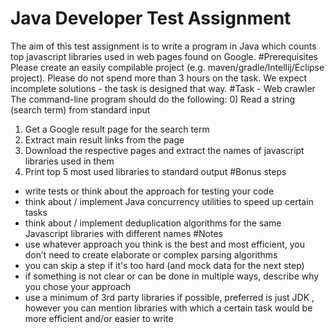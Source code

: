 
# Java Developer Test Assignment
The aim of this test assignment is to write a program in Java which counts top javascript libraries used
in web pages found on Google.
#Prerequisites
Please create an easily compilable project (e.g. maven/gradle/Intellij/Eclipse project).
Please do not spend more than 3 hours on the task. We expect incomplete solutions - the task is
designed that way.
#Task - Web crawler
The command-line program should do the following:
0) Read a string (search term) from standard input
1) Get a Google result page for the search term
2) Extract main result links from the page
3) Download the respective pages and extract the names of javascript libraries used in them
4) Print top 5 most used libraries to standard output
#Bonus steps
- write tests or think about the approach for testing your code
- think about / implement Java concurrency utilities to speed up certain tasks
- think about / implement deduplication algorithms for the same Javascript libraries with different
names
#Notes
- use whatever approach you think is the best and most efficient, you don’t need to create elaborate
or complex parsing algorithms
- you can skip a step if it's too hard (and mock data for the next step)
- if something is not clear or can be done in multiple ways, describe why you chose your approach
- use a minimum of 3rd party libraries if possible, preferred is just JDK , however you can mention
libraries with which a certain task would be more efficient and/or easier to write